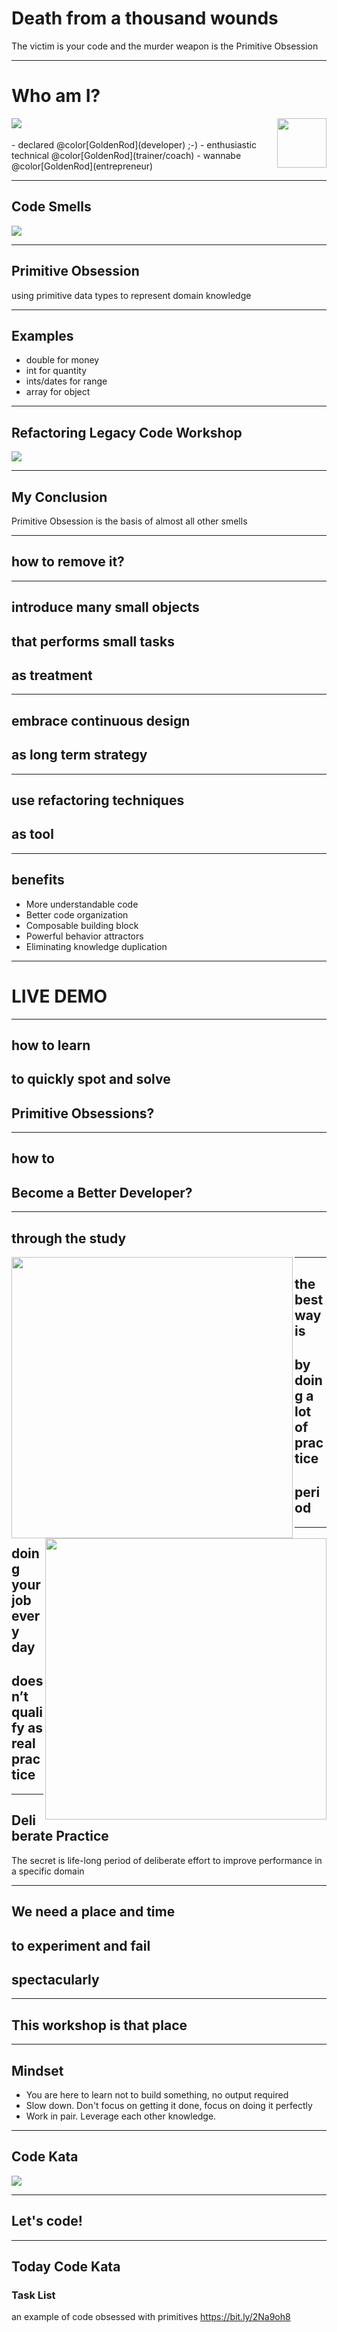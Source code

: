 # Death from a thousand wounds
The victim is your code and the murder weapon is the Primitive Obsession

---
# Who am I?
<img align="left" src="assets/doubleloop.png">
<img align="right" height="79" src="assets/avanscoperta-bianco.png">
<br /><br />
- declared @color[GoldenRod](developer) ;-)
- enthusiastic technical @color[GoldenRod](trainer/coach)
- wannabe @color[GoldenRod](entrepreneur)

---

## Code Smells
<img align="center" src="assets/code-smells3.png">

---

## Primitive Obsession
using primitive data types to represent domain knowledge

---

## Examples
- double for money
- int for quantity
- ints/dates for range
- array for object

---

## Refactoring Legacy Code Workshop
<img align="center" src="assets/workshop2.png">

---

## My Conclusion
Primitive Obsession is the basis of almost all other smells

---

## how to remove it?

---

## introduce many small objects
## that performs small tasks
## as treatment

---

## embrace continuous design
## as long term strategy

---

## use refactoring techniques
## as tool

---

## benefits
- More understandable code
- Better code organization
- Composable building block
- Powerful behavior attractors
- Eliminating knowledge duplication

---

# LIVE DEMO

---

## how to learn
## to quickly spot and solve
## Primitive Obsessions?

---

## how to
## Become a Better Developer?

---

## through the study
<img align="left" height="450" src="assets/refactoring-book1.jpg">
<img align="right" height="450" src="assets/refactoring-book2.jpg">

---

## the best way is 
## by doing a lot of practice
## period

---

## doing your job every day
## doesn’t qualify as real practice

--- 

## Deliberate Practice
The secret is life-long period of deliberate effort to improve performance in a specific domain

---

## We need a place and time
## to experiment and fail
## spectacularly

---

## This workshop is that place

---

## Mindset
- You are here to learn not to build something, no output required
- Slow down. Don't focus on getting it done, focus on doing it perfectly
- Work in pair. Leverage each other knowledge.

---

## Code Kata
<img align="center" src="assets/code-kata.png">

---

## Let's code!

---

## Today Code Kata

### Task List
an example of code obsessed with primitives
https://bit.ly/2Na9oh8